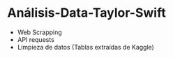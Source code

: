 # Análisis-Data-Taylor-Swift
- Web Scrapping
- API requests
- Limpieza de datos (Tablas extraídas de Kaggle)
